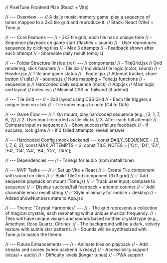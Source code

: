 // PixelTune Frontend Plan (React + Vite)

// --- Overview ---
// A daily music-memory game: play a sequence of tones mapped to a 3x3 tile grid and reproduce it.
// Stack: React (Vite) + Tone.js

// --- Core Features ---
// - 3x3 tile grid, each tile has a unique tone
// - Sequence playback on game start (flashes + sound)
// - User reproduces sequence by clicking tiles
// - Max 3 attempts
// - Feedback shown after each attempt
// - Shareable daily result (emojis)

// --- Folder Structure (inside src/) ---
// components/
//   - TileGrid.jsx       // Grid rendering, click handlers
//   - Tile.jsx           // Individual tile logic (color, sound)
//   - Header.jsx         // Title and game status
//   - Footer.jsx         // Attempt tracker, share button
// utils/
//   - sounds.js          // Note mapping + Tone.js functions
//   - sequence.js        // Hardcoded daily sequence (mock)
// App.jsx               // Main logic and layout
// index.css             // Minimal CSS or Tailwind (if added)

// --- Tile Grid ---
// - 3x3 layout using CSS Grid
// - Each tile triggers a unique tone on click
// - Tile index maps to note (C4 to D#5)

// --- Game Flow ---
// 1. On mount, play hardcoded sequence (e.g., [3, 1, 7, 6, 2])
// 2. User input recorded as tile clicks
// 3. After each full attempt:
//    - Compare input vs sequence
//    - Show success/failure feedback
//    - If success, lock game
//    - If 3 failed attempts, reveal answer

// --- Hardcoded Config (mock backend) ---
const DAILY_SEQUENCE = [3, 1, 7, 6, 2];
const MAX_ATTEMPTS = 3;
const TILE_NOTES = ['C4', 'D4', 'E4', 'F4', 'G4', 'A4', 'B4', 'C5', 'D#5'];

// --- Dependencies ---
// - Tone.js for audio (npm install tone)

// --- MVP Tasks ---
// ✅ Set up Vite + React
// ✅ Create Tile component with sound on click
// ✅ Build TileGrid component (3x3 grid)
// ✅ Add sequence playback on mount (Tone.js)
// ✅ Track user input, compare to sequence
// ✅ Display success/fail feedback + attempt counter
// ✅ Add shareable emoji result string
// ✅ Style minimally for mobile + desktop
// - Added showNumbers state to App.jsx

// --- Theme: "Crystal Harmonies" ---
// - The grid represents a collection of magical crystals, each resonating with a unique musical frequency.
// - Tiles will have unique visuals and sounds based on their crystal type (e.g., Amethyst, Rose Quartz, Citrine).
// - The background will be a dark, velvety texture with subtle star patterns.
// - Sounds will be synthesized with Tone.js to match the theme.

// --- Future Enhancements ---
// - Animate tiles on playback
// - Add streaks and scores (when backend is ready)
// - Accessibility support (visual + audio)
// - Difficulty levels (longer tunes)
// - PWA support
